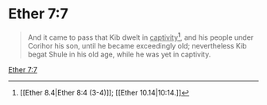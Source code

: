 # Ether 7:7

> And it came to pass that Kib dwelt in <u>captivity</u>[^a], and his people under Corihor his son, until he became exceedingly old; nevertheless Kib begat Shule in his old age, while he was yet in captivity.

[Ether 7:7](https://www.churchofjesuschrist.org/study/scriptures/bofm/ether/7?lang=eng&id=p7#p7)


[^a]: [[Ether 8.4|Ether 8:4 (3-4)]]; [[Ether 10.14|10:14.]]
